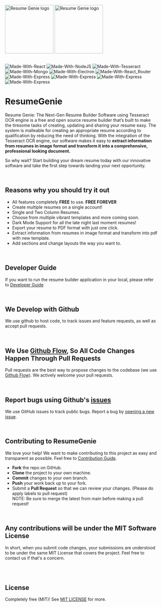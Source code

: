 <img src="https://github.com/Gautam25Raj/resume-genie/blob/main/client/src/assets/svg/logo-github.svg#gh-light-mode-only" height="160" alt="Resume Genie logo"  />
<img src="https://github.com/Gautam25Raj/resume-genie/blob/main/client/src/assets/svg/logo-github-light.svg#gh-dark-mode-only" height="160" alt="Resume Genie logo"  />

<br>
<br>

![Made-With-React](https://img.shields.io/badge/MADE%20WITH-REACT-00caef.svg?colorA=222222&style=for-the-badge&logoWidth=14&logo=react)
![Made-With-NodeJS](https://img.shields.io/badge/MADE%20WITH-NODE-339933.svg?colorA=222222&style=for-the-badge&logoWidth=14&logo=Node.js)
![Made-With-Tesseract](https://img.shields.io/badge/MADE%20WITH-TESSERACT-4285F4.svg?colorA=222222&style=for-the-badge&logoWidth=14&logo=Google)
![Made-With-Mongo](https://img.shields.io/badge/MADE%20WITH-MONGO-47A248.svg?colorA=222222&style=for-the-badge&logoWidth=14&logo=MongoDB)
![Made-With-Electron](https://img.shields.io/badge/MADE%20WITH-ELECTRON-47848F.svg?colorA=222222&style=for-the-badge&logoWidth=14&logo=electron)
![Made-With-React_Router](https://img.shields.io/badge/MADE%20WITH-ROUTER-CA4245.svg?colorA=222222&style=for-the-badge&logoWidth=14&logo=React%20Router)
![Made-With-Express](https://img.shields.io/badge/MADE%20WITH-EXPRESS-000000.svg?colorA=222222&style=for-the-badge&logoWidth=14&logo=Express)
![Made-With-Express](https://img.shields.io/badge/MADE%20WITH-NODEMON-76D04B.svg?colorA=222222&style=for-the-badge&logoWidth=14&logo=Nodemon)
![Made-With-Express](https://img.shields.io/badge/MADE%20WITH-CSS-1572B6.svg?colorA=222222&style=for-the-badge&logoWidth=14&logo=CSS3)
![Made-With-Express](https://img.shields.io/badge/MADE%20WITH-REDUX-764ABC.svg?colorA=222222&style=for-the-badge&logoWidth=14&logo=Redux)

# ResumeGenie

Resume Genie: The Next-Gen Resume Builder Software using Tesseract OCR engine is a free and open source resume builder that’s built to make the tiresome tasks of creating, updating and sharing your resume easy. The system is malleable for creating an appropriate resume according to qualification by reducing the need of thinking. With the integration of the Tesseract OCR engine, our software makes it easy to **extract information from resumes in image format and transform it into a comprehensive, professional looking document.**

So why wait? Start building your dream resume today with our innovative software and take the first step towards landing your next opportunity.

<br>

## Reasons why you should try it out

- All features completely **FREE** to use. **FREE FOREVER**
- Create multiple resumes on a single account!
- Single and Two Column Resumes.
- Choose from multiple vibrant templates and more coming soon.
- Dark Mode Support for all the late night last moment resumes!
- Export your resume to PDF format with just one click.
- Extract information from resumes in image format and transform into pdf with new template.
- Add sections and change layouts the way you want to.

<br>

## Developer Guide

If you want to run the resume builder application in your local, please refer to [Developer Guide](DEVELOPER.md)

<br>

## We Develop with Github

We use github to host code, to track issues and feature requests, as well as accept pull requests.

<br>

## We Use [Github Flow](https://docs.github.com/en/get-started/quickstart/github-flow), So All Code Changes Happen Through Pull Requests

Pull requests are the best way to propose changes to the codebase (we use [Github Flow](https://docs.github.com/en/get-started/quickstart/github-flow)). We actively welcome your pull requests.

<br>

## Report bugs using Github's [issues](https://github.com/Gautam25Raj/ResumeGenie/issues)

We use GitHub issues to track public bugs. Report a bug by [opening a new issue](https://github.com/Gautam25Raj/ResumeGenie/issues/new?template=bug_report.md).

<br>

## Contributing to ResumeGenie

We love your help! We want to make contributing to this project as easy and transparent as possible. Feel free to [Contribution Guide](CONTRIBUTING.md).

- **Fork** the repo on GitHub.
- **Clone** the project to your own machine.
- **Commit** changes to your own branch.
- **Push** your work back up to your fork.
- Submit a **Pull Request** so that we can review your changes. (Please do apply labels to pull request)
  <br>
  NOTE: Be sure to merge the latest from main before making a pull request!

<br>

## Any contributions will be under the MIT Software License

In short, when you submit code changes, your submissions are understood to be under the same MIT License that covers the project. Feel free to contact us if that's a concern.

<br>

<!-- ## Project Maintainers
<table>
  <tr>
    <td align="center"><a href="https://github.com/Gautam25Raj"><img src="https://avatars.githubusercontent.com/u/63155224?v=4" width="100px;" alt=""/><br /><sub><b>Gautam Raj</b></sub></a></td>
    <td align="center"><a href="https://github.com/pratik1420"><img src="https://avatars.githubusercontent.com/u/98370700?v=4" width="100px;" alt=""/><br /><sub><b>Pratik Mondal</b></sub></a></td>
    <td align="center"><a href="https://github.com/SourabhRajput754"><img src="https://avatars.githubusercontent.com/u/97465158?v=4" width="100px;" alt=""/><br /><sub><b>Sourabh Kumar Singh</b></sub></a></td>
    <td align="center"><a href="https://github.com/oishee28"><img src="https://avatars.githubusercontent.com/u/125948082?v=4" width="100px;" alt=""/><br /><sub><b>Oishee Choudhury</b></sub></a></td>
  </tr>
</table> -->

<br>

## License

Completely free (MIT)! See [MIT LICENSE](LICENSE) for more.
